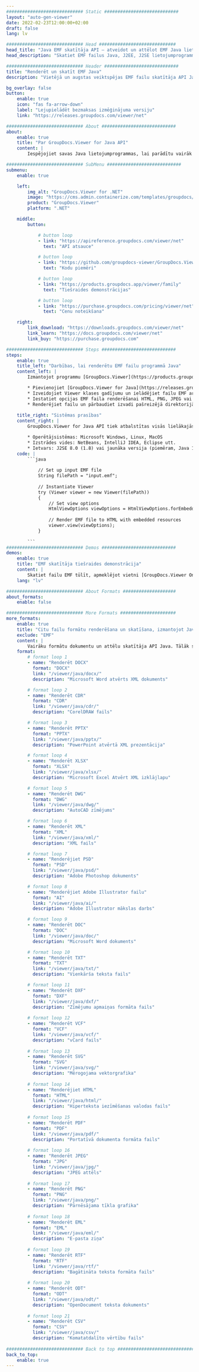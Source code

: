 ```yaml
---
############################# Static ############################
layout: "auto-gen-viewer"
date: 2022-02-23T12:00:00+02:00
draft: false
lang: lv

############################# Head #############################
head_title: "Java EMF skatītāja API — atveidot un attēlot EMF Java lietotnēs"
head_description: "Skatiet EMF failus Java, J2EE, J2SE lietojumprogrammās. Atbalsta vairāk nekā 170 dokumentu un attēlu failu formātu skatīšanu HTML, PDF vai attēla režīmā ar papildu funkcijām, lai pārvaldītu dokumentu skatīšanas opcijas."

############################# Header ############################
title: "Renderēt un skatīt EMF Java" 
description: "Vietējā un augstas veiktspējas EMF failu skatītāja API Java, J2EE un J2SE lietojumprogrammām, kas atbalsta plašu papildu funkciju klāstu, lai pielāgotu izvades dokumenta formāta izskatu." 

bg_overlay: false
button:
    enable: true
    icon: "fas fa-arrow-down"
    label: "Lejupielādēt bezmaksas izmēģinājuma versiju"
    link: "https://releases.groupdocs.com/viewer/net"

############################# About ############################
about:
    enable: true
    title: "Par GroupDocs.Viewer for Java API" 
    content: |
        Iespējojiet savas Java lietojumprogrammas, lai parādītu vairāk nekā 170 failu formātus HTML, PDF vai attēlu režīmos, izmantojot GroupDocs.Viewer Java API, neinstalējot papildu programmatūru; piemēram, Microsoft Office, Apache Open Office, Adobe Acrobat Reader utt. Izstrādātāji var viegli skatīt visus populāros attēlus un dokumentu veidus, tostarp Microsoft Office, OpenDocument, HTML, PDF, arhīvu, diagrammas, Photoshop, AutoCAD un programmēšanas valodu formātus Java lietojumprogrammās, izmantojot ātra un augstākās kvalitātes renderēšana.

############################# SubMenu ############################
submenu:
    enable: true

    left:
        img_alt: "GroupDocs.Viewer for .NET"
        image: "https://cms.admin.containerize.com/templates/groupdocs/images/product-logos/90x90-noborder/groupdocs-viewer-net.png"
        product: "GroupDocs.Viewer"
        platform: ".NET"

    middle:
        button:

            # button loop
            - link: "https://apireference.groupdocs.com/viewer/net"
              text: "API atsauce"

            # button loop
            - link: "https://github.com/groupdocs-viewer/GroupDocs.Viewer-for-.NET"
              text: "Kodu piemēri"

            # button loop
            - link: "https://products.groupdocs.app/viewer/family"
              text: "Tiešraides demonstrācijas"

            # button loop
            - link: "https://purchase.groupdocs.com/pricing/viewer/net"
              text: "Cenu noteikšana"

    right:
        link_download: "https://downloads.groupdocs.com/viewer/net"
        link_learn: "https://docs.groupdocs.com/viewer/net"
        link_buy: "https://purchase.groupdocs.com"

############################# Steps ############################
steps:
    enable: true
    title_left: "Darbības, lai renderētu EMF failu programmā Java" 
    content_left: |
        Izmantojot programmu [GroupDocs.Viewer](https://products.groupdocs.com/viewer/java/), varat atveidot EMF HTML, JPEG, PNG vai PDF formātā, veicot dažas darbības.

        * Pievienojiet [GroupDocs.Viewer for Java](https://releases.groupdocs.com/viewer/java/) kā sava projekta atkarību. 
        * Izveidojiet Viewer klases gadījumu un ielādējiet failu EMF ar pilnu ceļu. 
        * Iestatiet opcijas EMF faila renderēšanai HTML, PNG, JPEG vai PDF formātā. 
        * Renderējiet failu un pārbaudiet izvadi pašreizējā direktorijā. 
        
    title_right: "Sistēmas prasības" 
    content_right: |
        GroupDocs.Viewer for Java API tiek atbalstītas visās lielākajās platformās un operētājsistēmās. Pirms tālāk norādītā koda izpildes, lūdzu, pārliecinieties, vai jūsu sistēmā ir instalēti šādi priekšnosacījumi.

        * Operētājsistēmas: Microsoft Windows, Linux, MacOS 
        * Izstrādes vides: NetBeans, IntelliJ IDEA, Eclipse utt. 
        * Ietvars: J2SE 8.0 (1.8) vai jaunāka versija (piemēram, Java 17) 
    code: |
        ```java
                        
            // Set up input EMF file
            String filePath = "input.emf";
        
            // Instantiate Viewer
            try (Viewer viewer = new Viewer(filePath))
            {
            	// Set view options 
            	HtmlViewOptions viewOptions = HtmlViewOptions.forEmbeddedResources();
                    
            	// Render EMF file to HTML with embedded resources
            	viewer.view(viewOptions);
            }
             
        ```
############################# Demos ############################
demos:
    enable: true
    title: "EMF skatītāja tiešraides demonstrācija"
    content: |
        Skatiet failu EMF tūlīt, apmeklējot vietni [GroupDocs.Viewer Online Apps](https://products.groupdocs.app/viewer/emf).
    lang: "lv"

############################# About Formats ####################
about_formats:
    enable: false

############################# More Formats #####################
more_formats:
    enable: true
    title: "Citu failu formātu renderēšana un skatīšana, izmantojot Java"
    exclude: "EMF"
    content: |
        Vairāku formātu dokumentu un attēlu skatītāja API Java. Tālāk skatiet dažus populāros failu formātus bez ārējiem skatītājiem.
    format: 
        # format loop 1
        - name: "Renderēt DOCX"
          format: "DOCX"
          link: "/viewer/java/docx/"
          description: "Microsoft Word atvērts XML dokuments" 

        # format loop 2
        - name: "Renderēt CDR" 
          format: "CDR"
          link: "/viewer/java/cdr/"
          description: "CorelDRAW fails" 

        # format loop 3
        - name: "Renderēt PPTX"
          format: "PPTX"
          link: "/viewer/java/pptx/"
          description: "PowerPoint atvērtā XML prezentācija" 

        # format loop 4
        - name: "Renderēt XLSX"
          format: "XLSX"
          link: "/viewer/java/xlsx/"
          description: "Microsoft Excel Atvērt XML izklājlapu" 

        # format loop 5
        - name: "Renderēt DWG"
          format: "DWG"
          link: "/viewer/java/dwg/"
          description: "AutoCAD zīmējums"

        # format loop 6
        - name: "Renderēt XML"
          format: "XML"
          link: "/viewer/java/xml/"
          description: "XML fails"

        # format loop 7
        - name: "Renderējiet PSD"
          format: "PSD"
          link: "/viewer/java/psd/"
          description: "Adobe Photoshop dokuments"

        # format loop 8
        - name: "Renderējiet Adobe Illustrator failu"
          format: "AI"
          link: "/viewer/java/ai/"
          description: "Adobe Illustrator mākslas darbs"

        # format loop 9
        - name: "Renderēt DOC"
          format: "DOC"
          link: "/viewer/java/doc/"
          description: "Microsoft Word dokuments" 

        # format loop 10
        - name: "Renderēt TXT" 
          format: "TXT"
          link: "/viewer/java/txt/"
          description: "Vienkārša teksta fails" 

        # format loop 11
        - name: "Renderēt DXF" 
          format: "DXF"
          link: "/viewer/java/dxf/"
          description: "Zīmējumu apmaiņas formāta fails"  
          
        # format loop 12
        - name: "Renderēt VCF"
          format: "VCF"
          link: "/viewer/java/vcf/"
          description: "vCard fails"  
              
        # format loop 13
        - name: "Renderēt SVG"
          format: "SVG"
          link: "/viewer/java/svg/"
          description: "Mērogojama vektorgrafika" 
          
        # format loop 14
        - name: "Renderējiet HTML"
          format: "HTML"
          link: "/viewer/java/html/"
          description: "Hiperteksta iezīmēšanas valodas fails" 
          
        # format loop 15
        - name: "Renderēt PDF"
          format: "PDF"
          link: "/viewer/java/pdf/"
          description: "Portatīvā dokumenta formāta fails"
          
        # format loop 16
        - name: "Renderēt JPEG"
          format: "JPG"
          link: "/viewer/java/jpg/"
          description: "JPEG attēls"
          
        # format loop 17
        - name: "Renderēt PNG"
          format: "PNG"
          link: "/viewer/java/png/"
          description: "Pārnēsājama tīkla grafika" 
          
        # format loop 18
        - name: "Renderēt EML"
          format: "EML"
          link: "/viewer/java/eml/"
          description: "E-pasta ziņa" 
          
        # format loop 19
        - name: "Renderēt RTF"
          format: "RTF"
          link: "/viewer/java/rtf/"
          description: "Bagātināta teksta formāta fails" 
          
        # format loop 20
        - name: "Renderēt ODT"
          format: "ODT"
          link: "/viewer/java/odt/"
          description: "OpenDocument teksta dokuments" 
          
        # format loop 21
        - name: "Renderēt CSV"
          format: "CSV"
          link: "/viewer/java/csv/"
          description: "Komatatdalīto vērtību fails" 
          
############################# Back to top ###############################
back_to_top:
    enable: true
---
```

